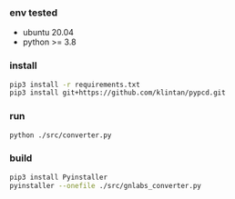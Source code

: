 ### env tested

-   ubuntu 20.04
-   python >= 3.8

### install

```bash
pip3 install -r requirements.txt
pip3 install git+https://github.com/klintan/pypcd.git
```

### run

```bash
python ./src/converter.py
```

### build

```bash
pip3 install Pyinstaller
pyinstaller --onefile ./src/gnlabs_converter.py
```
